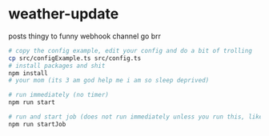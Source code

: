 # weather-update

posts thingy to funny webhook channel go brr

```bash
# copy the config example, edit your config and do a bit of trolling
cp src/configExample.ts src/config.ts
# install packages and shit
npm install
# your mom (its 3 am god help me i am so sleep deprived)

# run immediately (no timer)
npm run start

# run and start job (does not run immediately unless you run this, like, seconds before the actual script triggers)
npm run startJob
```
